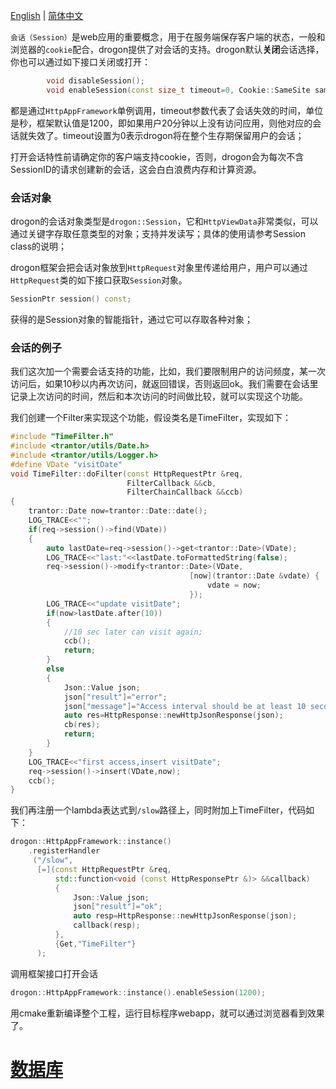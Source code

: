 [English](/ENG/ENG-07-Session) | [简体中文](/CHN/CHN-07-会话)

`会话（Session）`是web应用的重要概念，用于在服务端保存客户端的状态，一般和浏览器的`cookie`配合，drogon提供了对会话的支持。drogon默认**关闭**会话选择，你也可以通过如下接口关闭或打开：

```c++
        void disableSession();
        void enableSession(const size_t timeout=0, Cookie::SameSite sameSite=Cooie::SameSite::kNull);
```

都是通过`HttpAppFramework`单例调用，timeout参数代表了会话失效的时间，单位是秒，框架默认值是1200，即如果用户20分钟以上没有访问应用，则他对应的会话就失效了。timeout设置为0表示drogon将在整个生存期保留用户的会话；

打开会话特性前请确定你的客户端支持cookie，否则，drogon会为每次不含SessionID的请求创建新的会话，这会白白浪费内存和计算资源。

### 会话对象

drogon的会话对象类型是`drogon::Session`，它和`HttpViewData`非常类似，可以通过关键字存取任意类型的对象；支持并发读写；具体的使用请参考Session class的说明；

drogon框架会把会话对象放到`HttpRequest`对象里传递给用户，用户可以通过`HttpRequest`类的如下接口获取`Session`对象。

```c++
SessionPtr session() const;
```

获得的是Session对象的智能指针，通过它可以存取各种对象；

### 会话的例子

我们这次加一个需要会话支持的功能，比如，我们要限制用户的访问频度，某一次访问后，如果10秒以内再次访问，就返回错误，否则返回ok。我们需要在会话里记录上次访问的时间，然后和本次访问的时间做比较，就可以实现这个功能。

我们创建一个Filter来实现这个功能，假设类名是TimeFilter，实现如下：

```c++
#include "TimeFilter.h"
#include <trantor/utils/Date.h>
#include <trantor/utils/Logger.h>
#define VDate "visitDate"
void TimeFilter::doFilter(const HttpRequestPtr &req,
                          FilterCallback &&cb,
                          FilterChainCallback &&ccb)
{
    trantor::Date now=trantor::Date::date();
    LOG_TRACE<<"";
    if(req->session()->find(VDate))
    {
        auto lastDate=req->session()->get<trantor::Date>(VDate);
        LOG_TRACE<<"last:"<<lastDate.toFormattedString(false);
        req->session()->modify<trantor::Date>(VDate,
                                        [now](trantor::Date &vdate) {
                                            vdate = now;
                                        });
        LOG_TRACE<<"update visitDate";
        if(now>lastDate.after(10))
        {
            //10 sec later can visit again;
            ccb();
            return;
        }
        else
        {
            Json::Value json;
            json["result"]="error";
            json["message"]="Access interval should be at least 10 seconds";
            auto res=HttpResponse::newHttpJsonResponse(json);
            cb(res);
            return;
        }
    }
    LOG_TRACE<<"first access,insert visitDate";
    req->session()->insert(VDate,now);
    ccb();
}
```

我们再注册一个lambda表达式到`/slow`路径上，同时附加上TimeFilter，代码如下：

```c++
drogon::HttpAppFramework::instance()
    .registerHandler
     ("/slow",
      [=](const HttpRequestPtr &req,
          std::function<void (const HttpResponsePtr &)> &&callback)
          {
              Json::Value json;
              json["result"]="ok";
              auto resp=HttpResponse::newHttpJsonResponse(json);
              callback(resp);
          },
          {Get,"TimeFilter"}
      );
```

调用框架接口打开会话

```c++
drogon::HttpAppFramework::instance().enableSession(1200);
```

用cmake重新编译整个工程，运行目标程序webapp，就可以通过浏览器看到效果了。

# [数据库](/CHN/CHN-08-0-数据库-概述)
